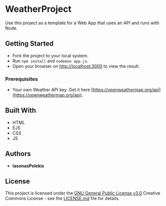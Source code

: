 # WeatherProject

Use this project as a template for a Web App that uses an API and runs with Node.

## Getting Started

  - Fork the project to your local system.
  - Run `npm install` and `nodemon app.js`.
  - Open your browser on [http://localhost:3000](http://localhost:3000) to view the result.

### Prerequisites

  - Your own Weather API key. Get it here [https://openweathermap.org/api](https://openweathermap.org/api).

## Built With

  - HTML
  - EJS
  - CSS
  - JS

## Authors

  - **IasonasPelekis**

## License

This project is licensed under the [GNU General Public License v3.0](LICENSE.md)
Creative Commons License - see the [LICENSE.md](LICENSE.md) file for
details.
